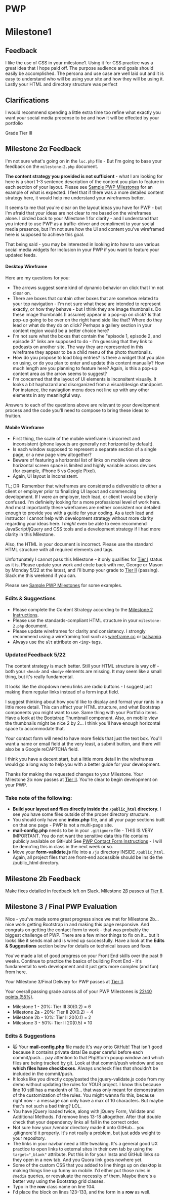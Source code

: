 # PWP

# Milestone1

## Feedback

I like the use of CSS in your milestone1. Using it for CSS practice was a great idea that I hope paid off.  The purpose audience and goals should easily be accomplished. The persona and use case are well laid out and it is easy to understand who will be using your site and how they will be using it.  Lastly your HTML and directory structure was perfect

## Clarifications 

I would recommend spending a little extra time too refine what exactly you want your social media precense to be and how it will be effected by your portfolio

Grade Tier III

## Milestone 2&alpha; Feedback
I'm not sure what's going on in the `luc.php` file - But I'm going to base your feedback on the `milestone-2.php` document.

**The content strategy you provided is not sufficient** - what I am looking for here is a short 1-3 sentence description of the content you plan to feature in each section of your layout. Please see [Sample PWP Milestones](https://bootcamp-coders.cnm.edu/projects/personal/example/) for an example of what is expected. I feel that if there was a more detailed content strategy here, it would help me understand your wireframes better. 

It seems to me that you're clear on the layout ideas you have for PWP - but I'm afraid that your ideas are not clear to me based on the wireframes alone. I circled back to your Milestone 1 for clarity - and I understand that you intend to use PWP as a traffic-driver and compliment to your social media presence, but I'm not sure how the UI and content you've wireframed  here is supposed to achieve this goal.

That being said - you may be interested in looking into how to use various social media widgets for inclusion in your PWP if you want to feature your updated feeds.  

#### Desktop Wireframe
Here are my questions for you:
- The arrows suggest some kind of dynamic behavior on click that I'm not clear on.
- There are boxes that contain other boxes that are somehow related to your top navigation - I'm not sure what these are intended to represent exactly, or how they behave - but I think they are image thumbnails. Do these image thumbnails (I assume) appear in a pop-up on click? Is that pop-up going to be over on the right hand side like that? Where do they lead or what do they do on click? Perhaps a gallery section in your content region would be a better choice here?
- I'm not sure what the boxes that contain the "episode 1, episode 2, and episode 3" links are supposed to do - I'm guessing that they link to podcasts on another site. The way they are represented in this wireframe they appear to be a child menu of the photo thumbnails.
- How do you propose to load blog entries? Is there a widget that you plan on using, or do you plan to enter and update this content manually? How much length are you planning to feature here? Again, is this a pop-up content area as the arrow seems to suggest?
- I'm concerned that the layout of UI elements is inconsitent visually. It looks a bit haphazard and disorganized from a visual/design standpoint. For instance, the naviagtion menu does not line up with any other elements in any meaningful way.

Answers to each of the questions above are relevant to your development process and the code you'll need to compose to bring these ideas to fruition.  

#### Mobile Wireframe
- First thing, the scale of the mobile wireframe is incorrect and inconsistent (phone layouts are generally not horizontal by default).
- Is each window supposed to represent a separate section of a single page, or a new page view altogether?
- Beware of featuring a horizontal list of links on mobile views since horizontal screen space is limited and highly variable across devices (for example, iPhone 5 vs Google Pixel).
- Again, UI layout is inconsistent.

TL; DR: Remember that wireframes are considered a deliverable to either a client or employer prior to finalizing UI layout and commencing development. If I were an employer, tech lead, or client I would be utterly confused. I'm definielty looking for a more professional level of work here. And most importantly these wireframes are neither consistent nor detailed enough to provide you with a guide for your coding. As a tech lead and instructor I cannot help with development strategy without more clarity regarding your ideas here. I _might_ even be able to even recommend JavaScript/jQuery and CSS tools and a development strategy if I had more clarity in this Milestone.

Also, the HTML in your document is incorrect. Please use the standard HTML structure with all required elements and tags.

Unfortunately I cannot pass this Milestone - it only qualifies for [Tier I](https://bootcamp-coders.cnm.edu/projects/personal/rubric/) status as it is. Please update your work and circle back with me, George or Mason  by Monday 5/22 at the latest, and I'll bump your grade to [Tier II](https://bootcamp-coders.cnm.edu/projects/personal/rubric/) (passing). Slack me this weekend if you can.

Please see [Sample PWP Milestones](https://bootcamp-coders.cnm.edu/projects/personal/example/) for some examples.

### Edits &amp; Suggestions
- Please complete the Content Strategy according to the [Milestone 2 Instructions](https://bootcamp-coders.cnm.edu/projects/personal/milestone-two/).
- Please use the standards-compliant HTML structure in your `milestone-2.php` document.
- Please update wireframes for clarity and consistency. I strongly recommend using a wireframing tool such as [wireframe.cc](https://wireframe.cc/) or [balsamiq](https://balsamiq.com/). 
- Always use the `alt` attribute on `<img>` tags.

### Updated Feedback 5/22
The content strategy is much better. Still your HTML structure is way off - both your `<head>` and `<body>` elements are missing. It may seem like a small thing, but it's really fundamental. 

It looks like the dropdown menu links are radio buttons - I suggest just making them regular links instead of a form input field.

I suggest thinking about how you'd like to display and format your rants in a little more detail. This can affect your HTML structure, and what Bootstrap components you might want to use. Same thing with your Portfolio items. Have a look at the Bootstrap Thumbnail component. Also, on mobile view the thumbnails might be nice 2 by 2... I think you'll have enough horizontal space to accommodate that.

Your contact form will need to have more fields that just the text box. You'll want a name or email field at the very least, a submit button, and there will also be a Google reCAPTCHA field.

I think you have a decent start, but a little more detail in the wireframes would go a long way to help you with a better guide for your development. 

Thanks for making the requested changes to your Milestone. Your Milestone 2&alpha; now passes at [Tier II](https://bootcamp-coders.cnm.edu/projects/personal/rubric/). You're clear to begin development on your PWP. 

### Take note of the following:
- **Build your layout and files directly inside the `/public_html` directory.** I see you have some files outside of the proper directory structure. 
- You should only have one **index.php** file, and all your page sections built on that one page - PWP is not a multi-page site. 
- **mail-config.php** needs to be in your `.gitignore` file - THIS IS VERY IMPORTANT. You do not want the sensitive data this file contains publicly available on GitHub! See [PWP Contact Form Instructions](https://bootcamp-coders.cnm.edu/class-materials/jquery-validated-captcha-form/) - I will be demo'ing this in class in the next week or so. 
- Move your **form-validate.js** file into a `/js` directory INSIDE `/public_html`. Again, all project files that are front-end accessible should be inside the /public_html directory.

## Milestone 2b Feedback
Make fixes detailed in feedback left on Slack. Milestone 2&beta; passes at [Tier II](https://bootcamp-coders.cnm.edu/projects/personal/rubric/).

## Milestone 3 / Final PWP Evaluation
Nice - you've made some great progress since we met for Milestone 2b... nice work getting Bootstrap in and making this page responsive. And congrats on getting the contact form to work - that was probably the biggest challenge of PWP. There are a few minor things to fix on it... but it looks like it sends mail and is wired up successfully. Have a look at the **Edits &amp; Suggestions** section below for details on technical issues and fixes.

You've made a lot of good progress on your Front End skills over the past 9 weeks. Continue to practice the basics of building Front End - it's fundamental to web development and it just gets more complex (and fun) from here.

Your Milestone 3/Final Delivery for PWP passes at [Tier II](https://bootcamp-coders.cnm.edu/projects/personal/rubric/).

Your overall passing grade across all of your PWP Milestones is [22/40 points (55%)](https://bootcamp-coders.cnm.edu/projects/personal/rubric/#sample-score).

- Milestone 1 - 20%: Tier III 30(0.2) = 6
- Milestone 2a - 20%: Tier II 20(0.2) = 4
- Milestone 2b - 10%: Tier II 20(0.1) = 2
- Milestone 3 - 50%: Tier II 20(0.5) = 10

### Edits &amp; Suggestions
- :scream_cat: Your **mail-config.php** file made it's way onto GitHub! That isn't good because it contains private data! Be super careful before each commit/push... pay attention to that PhpStorm popup window and which files are being tracked by git. Look at that commit/push window and see **which files have checkboxes**. Always uncheck files that shouldn't be included in the commit/push.
- It looks like you directly copy/pasted the jquery-validate.js code from my demo without updating the rules for YOUR project. I know this because line 10 still has a maxlenth of 10... that was only meant for demonstration of the customization of the rules. You might wanna fix this, because right now - a message can only have a max of 10 characters. But maybe that's not such a bad thing? LOL.
- You have jQuery loaded twice, along with jQuery Form, Validate and Additional Methods. I'd remove lines 13-18  altogether. After that double check that your dependency links all fall in the correct order.
- Not sure how your /vendor directory made it onto GitHub... you .gitignore'd it properly. It's not really a problem, but just adds weight to your repository.
- The links in your navbar need a little tweaking. It's a general good UX practice to open links to external sites in their own tab by using the `target="_blank"` attribute. Put this in for your Insta and GitHub links so they open in a new tab. And you Quora link goes nowhere yet.
- Some of the custom CSS that you added to line things up on desktop is making things line up funny on mobile. I'd either put those rules in `@media` queries, or reevaluate the necessity of them. Maybe there's a better way using the Bootstrap grid classes.
- Typo in the **row** class name on line 104.
- I'd place the block on lines 123-133, and the form in a **row** as well.
